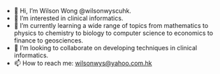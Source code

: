 - 👋 Hi, I’m Wilson Wong @wilsonwyscuhk.
- 👀 I’m interested in clinical informatics.
- 🌱 I’m currently learning a wide range of topics from mathematics to physics to chemistry to biology to computer science to economics to finance to geosciences.
- 💞️ I’m looking to collaborate on developing techniques in clinical informatics.
- 📫 How to reach me: wilsonwys@yahoo.com.hk

<!---
wilsonwyscuhk/wilsonwyscuhk is a ✨ special ✨ repository because its `README.md` (this file) appears on your GitHub profile.
You can click the Preview link to take a look at your changes.
--->
